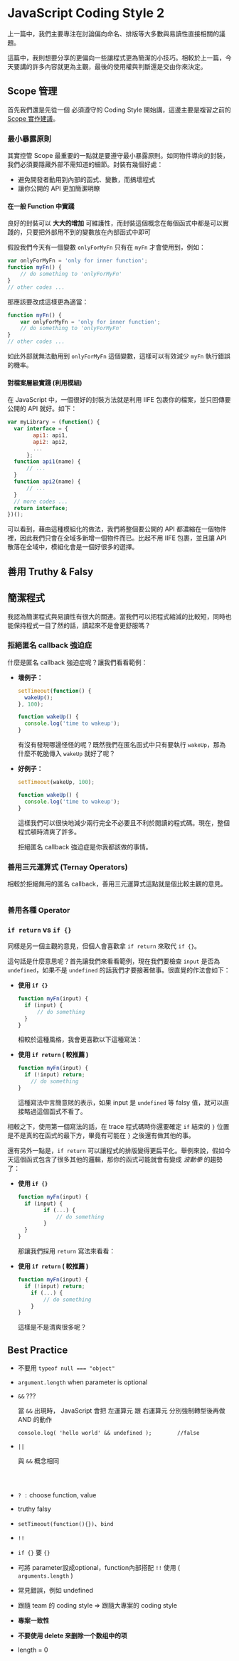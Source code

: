 # JavaScript Coding Style 2

上一篇中，我們主要專注在討論偏向命名、排版等大多數與易讀性直接相關的議題。

這篇中，我則想要分享的更偏向一些讓程式更為簡潔的小技巧。相較於上一篇，今天要講的許多內容就更為主觀，最後的使用權與判斷還是交由你來決定。



## Scope 管理

首先我們還是先從一個 必須遵守的 Coding Style 開始講，這邊主要是複習之前的 [Scope 實作建議](https://ithelp.ithome.com.tw/articles/10195720)。

### 最小暴露原則

其實控管 Scope 最重要的一點就是要遵守最小暴露原則。如同物件導向的封裝，我們必須要隱藏外部不需知道的細節。封裝有幾個好處：

* 避免開發者動用到內部的函式、變數，而搞壞程式
* 讓你公開的 API 更加簡潔明瞭

#### 在一般 Function 中實踐

良好的封裝可以 **大大的增加** 可維護性，而封裝這個概念在每個函式中都是可以實踐的，只要把外部用不到的變數放在內部函式中即可

假設我們今天有一個變數 `onlyForMyFn` 只有在 `myFn` 才會使用到，例如：

```javascript
var onlyForMyFn = 'only for inner function';
function myFn() {
    // do something to 'onlyForMyFn'
}
// other codes ...
```

那應該要改成這樣更為適當：

```javascript
function myFn() {
    var onlyForMyFn = 'only for inner function';
    // do something to 'onlyForMyFn'
}
// other codes ...
```

如此外部就無法動用到 `onlyForMyFn` 這個變數，這樣可以有效減少 `myFn` 執行錯誤的機率。

#### 對檔案層級實踐 (利用模組)

在 JavaScript 中，一個很好的封裝方法就是利用 IIFE 包裹你的檔案，並只回傳要公開的 API 就好。如下：

```javascript
var myLibrary = (function() {
  var interface = {
        api1: api1,
        api2: api2,
    	...
      };
  function api1(name) {
	  // ...
  }
  function api2(name) {
	  // ...
  }
  // more codes ...
  return interface;
})();
```

可以看到，藉由這種模組化的做法，我們將整個要公開的 API 都濃縮在一個物件裡，因此我們只會在全域多新增一個物件而已。比起不用 IIFE 包裹，並且讓 API 散落在全域中，模組化會是一個好很多的選擇。



## 善用 Truthy & Falsy



## 簡潔程式

我認為簡潔程式與易讀性有很大的關連。當我們可以把程式縮減的比較短，同時也能保持程式一目了然的話，讀起來不是會更舒服嗎？

### 拒絕匿名 callback 強迫症

什麼是匿名 callback 強迫症呢？讓我們看看範例：

* **壞例子：**

  ```javascript
  setTimeout(function() {
  	wakeUp();
  }, 100);

  function wakeUp() {
    console.log('time to wakeup');
  }
  ```

  有沒有發現哪邊怪怪的呢？既然我們在匿名函式中只有要執行 `wakeUp`，那為什麼不乾脆傳入 `wakeUp` 就好了呢？

* **好例子：**

  ```javascript
  setTimeout(wakeUp, 100);

  function wakeUp() {
    console.log('time to wakeup');
  }
  ```

  這樣我們可以很快地減少兩行完全不必要且不利於閱讀的程式碼。現在，整個程式頓時清爽了許多。

  拒絕匿名 callback 強迫症是你我都該做的事情。

### 善用三元運算式 (Ternay Operators)

相較於拒絕無用的匿名 callback，善用三元運算式這點就是個比較主觀的意見。

```

```



### 善用各種 Operator



### `if return` vs `if {}` 

同樣是另一個主觀的意見，但個人會喜歡拿 `if return` 來取代 `if {}`。

這句話是什麼意思呢？首先讓我們來看看範例，現在我們要檢查 `input` 是否為 `undefined`，如果不是 `undefined` 的話我們才要接著做事。很直覺的作法會如下：

* **使用 `if {}`**

  ```javascript
  function myFn(input) {
  	if (input) {
        // do something
  	}
  }
  ```

  相較於這種風格，我會更喜歡以下這種寫法：

* **使用 `if return` ( 較推薦 )**

  ```javascript
  function myFn(input) {
  	if (!input) return;
      // do something
  }
  ```

  這種寫法中言簡意賅的表示，如果 input 是 `undefined` 等 falsy 值，就可以直接略過這個函式不看了。

相較之下，使用第一個寫法的話，在 trace 程式碼時你還要確定 `if` 結束的 `}` 位置是不是真的在函式的最下方，畢竟有可能在 `}` 之後還有做其他的事。

還有另外一點是，`if return` 可以讓程式的排版變得更扁平化。舉例來說，假如今天這個函式包含了很多其他的邏輯，那你的函式可能就會有變成 *波動拳* 的趨勢了：

* **使用 `if {}`**

  ```javascript
  function myFn(input) {
  	if (input) {
          if (...) {
              // do something
          }
  	}
  }
  ```

  那讓我們採用 `return` 寫法來看看：

* **使用 `if return` ( 較推薦 )**

  ```javascript
  function myFn(input) {
  	if (!input) return;
      if (...) {
          // do something
      }
  }
  ```

  這樣是不是清爽很多呢？













## Best Practice

- 不要用 `typeof null === "object"`
- `argument.length` when parameter is optional


- `&&` ???

  當 `&&` 出現時， JavaScript 會把 左運算元 跟 右運算元 分別強制轉型後再做 AND 的動作

  ```
  console.log( 'hello world' && undefined );		//false
  ```

- `||`

  與 `&&` 概念相同

  ```

  ```

  ​

- `? :` choose function, value

- truthy falsy

- `setTimeout(function(){})`、`bind`

- `!!`

- `if {}` 要 `{}`


- 可將 parameter設成optional，function內部搭配 `!!` 使用 ( `arguments.length` )


- 常見錯誤，例如 undefined
- 跟隨 team 的 coding style => 跟隨大專案的 coding style
- **專案一致性**



- **不要使用 delete 来删除一个数组中的项**
- length = 0
